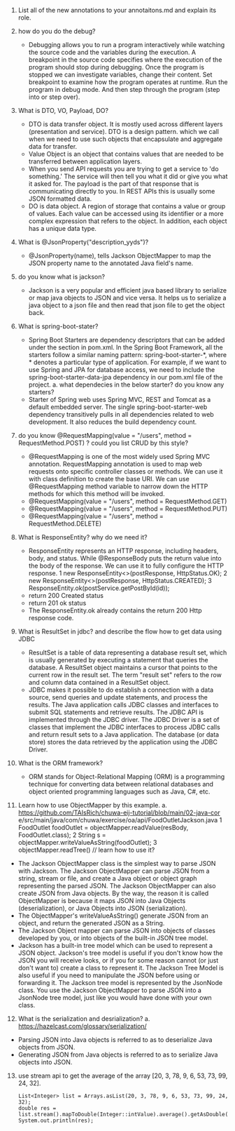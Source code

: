 1. List all of the new annotations to your annotaitons.md and explain its role.
2. how do you do the debug?
   - Debugging allows you to run a program interactively while watching the source code and the variables during the execution. A breakpoint in the source code specifies where the execution of the program should stop during debugging. Once the program is stopped we can investigate variables, change their content. Set breakpoint to examine how the program operates at runtime. Run the program in debug mode. And then step through the program (step into or step over).

3. What is DTO, VO, Payload, DO?
   - DTO is data transfer object. It is mostly used across different layers (presentation and service). DTO  is a design pattern. which we call when we need to use such objects that encapsulate and aggregate data for transfer. 
   - Value Object is an object that contains values that are needed to be transferred between application layers.
   - When you send API requests you are trying to get a service to 'do something.' The service will then tell you what it did or give you what it asked for. The payload is the part of that response that is communicating directly to you. In REST APIs this is usually some JSON formatted data.
   - DO is data object. A region of storage that contains a value or group of values. Each value can be accessed using its identifier or a more complex expression that refers to the object. In addition, each object has a unique data type.

4. What is @JsonProperty("description_yyds")?
   - @JsonProperty(name), tells Jackson ObjectMapper to map the JSON property name to the annotated Java field's name.

5. do you know what is jackson?
   - Jackson is a very popular and efficient java based library to serialize or map java objects to JSON and vice versa. It helps us to serialize a java object to a json file and then read that json file to get the object back. 

6. What is spring-boot-stater?
   - Spring Boot Starters are dependency descriptors that can be added under the <dependencies> section in pom.xml. In the Spring Boot Framework, all the starters follow a similar naming pattern: spring-boot-starter-*, where * denotes a particular type of application. For example, if we want to use Spring and JPA for database access, we need to include the spring-boot-starter-data-jpa dependency in our pom.xml file of the project.
   a. what dependecies in the below starter? do you know any starters?
   - Starter of Spring web uses Spring MVC, REST and Tomcat as a default embedded server. The single spring-boot-starter-web dependency transitively pulls in all dependencies related to web development. It also reduces the build dependency count.

7. do you know @RequestMapping(value = "/users", method = RequestMethod.POST) ? could you list CRUD by this style?
   - @RequestMapping is one of the most widely used Spring MVC annotation. RequestMapping annotation is used to map web requests onto specific controller classes or methods. We can use it with class definition to create the base URI. We can use @RequestMapping method variable to narrow down the HTTP methods for which this method will be invoked. 
   - @RequestMapping(value = "/users", method = RequestMethod.GET)
   - @RequestMapping(value = "/users", method = RequestMethod.PUT)
   - @RequestMapping(value = "/users", method = RequestMethod.DELETE)

8. What is ResponseEntity? why do we need it?
   - ResponseEntity represents an HTTP response, including headers, body, and status. While @ResponseBody puts the return value into the body of the response. We can use it to fully configure the HTTP response.
   1 new ResponseEntity<>(postResponse, HttpStatus.OK); 
   2 new ResponseEntity<>(postResponse, HttpStatus.CREATED);
   3 ResponseEntity.ok(postService.getPostById(id));
   - return 200 Created status
   - return 201 ok status
   - The ResponseEntity.ok already contains the return 200 Http response code.

9. What is ResultSet in jdbc? and describe the flow how to get data using JDBC
   - ResultSet is a table of data representing a database result set, which is usually generated by executing a statement that queries the database. A ResultSet object maintains a cursor that points to the current row in the result set. The term "result set" refers to the row and column data contained in a ResultSet object.
   - JDBC makes it possible to do establish a connection with a data source, send queries and update statements, and process the results. The Java application calls JDBC classes and interfaces to submit SQL statements and retrieve results. The JDBC API is implemented through the JDBC driver. The JDBC Driver is a set of classes that implement the JDBC interfaces to process JDBC calls and return result sets to a Java application. The database (or data store) stores the data retrieved by the application using the JDBC Driver.

10. What is the ORM framework?
    - ORM stands for Object-Relational Mapping (ORM) is a programming technique for converting data between relational databases and object oriented programming languages such as Java, C#, etc.

11. Learn how to use ObjectMapper by this example.
   a. https://github.com/TAIsRich/chuwa-eij-tutorial/blob/main/02-java-cor e/src/main/java/com/chuwa/exercise/oa/api/FoodOutletJackson.java
   1 FoodOutlet foodOutlet = objectMapper.readValue(resBody, FoodOutlet.class);
   2 String s = objectMapper.writeValueAsString(foodOutlet);
   3 objectMapper.readTree() // learn how to use it?
   - The Jackson ObjectMapper class is the simplest way to parse JSON with Jackson. The Jackson ObjectMapper can parse JSON from a string, stream or file, and create a Java object or object graph representing the parsed JSON.  The Jackson ObjectMapper can also create JSON from Java objects. By the way, the reason it is called ObjectMapper is because it maps JSON into Java Objects (deserialization), or Java Objects into JSON (serialization). 
   - The ObjectMapper's writeValueAsString() generate JSON from an object, and return the generated JSON as a String. 
   - The Jackson Object mapper can parse JSON into objects of classes developed by you, or into objects of the built-in JSON tree model.
   - Jackson has a built-in tree model which can be used to represent a JSON object. Jackson's tree model is useful if you don't know how the JSON you will receive looks, or if you for some reason cannot (or just don't want to) create a class to represent it. The Jackson Tree Model is also useful if you need to manipulate the JSON before using or forwarding it. The Jackson tree model is represented by the JsonNode class. You use the Jackson ObjectMapper to parse JSON into a JsonNode tree model, just like you would have done with your own class.

12. What is the serialization and desrialization?
a. https://hazelcast.com/glossary/serialization/
   - Parsing JSON into Java objects is referred to as to deserialize Java objects from JSON.
   - Generating JSON from Java objects is referred to as to serialize Java objects into JSON.

13. use stream api to get the average of the array [20, 3, 78, 9, 6, 53, 73, 99, 24, 32].
    ```
    List<Integer> list = Arrays.asList(20, 3, 78, 9, 6, 53, 73, 99, 24, 32);
    double res = list.stream().mapToDouble(Integer::intValue).average().getAsDouble();
    System.out.println(res);
    ```

